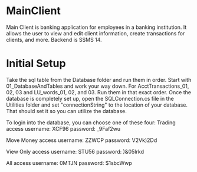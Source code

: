 # MainClient
Main Client is banking application for employees in a banking institution. It allows the user to view and edit client information, create transactions for clients, and more. Backend is SSMS 14.

# Initial Setup
Take the sql table from the Database folder and run them in order. Start with 01_DatabaseAndTables and work your way down. For AcctTransactions_01, 02, 03 and LU_words_01, 02, and 03. Run them in that exact order. Once the database is completely set up, open the SQLConnection.cs file in the Utilities folder and set "connectionString" to the location of your database. That should set it so you can utilize the database.

To login into the database, you can choose one of these four:
Trading access
username: XCF96
password: _9Faf2wu

Move Money access
username: ZZWCP
password: V2Vk)2Dd

View Only access
username: STU56
password: )&05Irkd

All access
username: 0MTJN
password: $1sbcWwp
